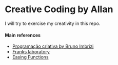 # Creative Coding by Allan

I will try to exercise my creativity in this repo.

#### Main references

- [Programação criativa by Bruno Imbrizi](https://www.domestika.org/pt/courses/2729-programacao-criativa-produza-pecas-visuais-com-javascript)
- [Franks laboratory](https://www.youtube.com/@Frankslaboratory)
- [Easing Functions](https://spicyyoghurt.com/tools/easing-functions)
